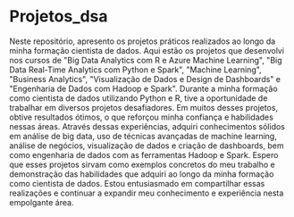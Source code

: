 # Projetos_dsa

Neste repositório, apresento os projetos práticos realizados ao longo da minha formação cientista de dados. Aqui estão os projetos que desenvolvi nos cursos de "Big Data Analytics com R e Azure Machine Learning", "Big Data Real-Time Analytics com Python e Spark", "Machine Learning", "Business Analytics", "Visualização de Dados e Design de Dashboards" e "Engenharia de Dados com Hadoop e Spark". Durante a minha formação como cientista de dados utilizando Python e R, tive a oportunidade de trabalhar em diversos projetos desafiadores. Em muitos desses projetos, obtive resultados ótimos, o que reforçou minha confiança e habilidades nessas áreas. Através dessas experiências, adquiri conhecimentos sólidos em análise de big data, uso de técnicas avançadas de machine learning, análise de negócios, visualização de dados e criação de dashboards, bem como engenharia de dados com as ferramentas Hadoop e Spark. Espero que esses projetos sirvam como exemplos concretos do meu trabalho e demonstração das habilidades que adquiri ao longo da minha formação como cientista de dados. Estou entusiasmado em compartilhar essas realizações e continuar a expandir meu conhecimento e experiência nesta empolgante área.
